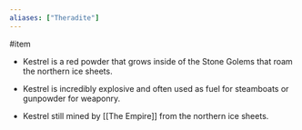 ```yaml
---
aliases: ["Theradite"]
---
```

#item
- Kestrel is a red powder that grows inside of the Stone Golems that roam the northern ice sheets.
- Kestrel is incredibly explosive and often used as fuel for steamboats or gunpowder for weaponry.

- Kestrel still mined by [[The Empire]]  from the northern ice sheets.